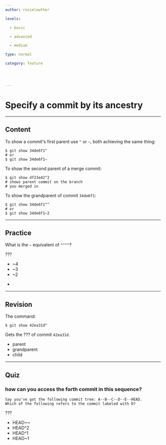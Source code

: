 ```yaml
---
author: rosielowther

levels:

  - basic

  - advanced

  - medium

type: normal

category: feature




---
```


# Specify a commit by its ancestry

---
## Content

To show a commit's first parent use `^` or `~`, both achieving the same thing:
```
$ git show 34de6f1^
# or
$ git show 34de6f1~
```

To show the second parent of a merge commit:
```
$ git show df23e42^2
# shows parent commit on the branch
# you merged in
```
To show the grandparent of commit `34de6f1`:
```
$ git show 34de6f1^^
# or
$ git show 34de6f1~2
```

---
## Practice

What is the `~` equivalent of `^^^^`?

???

* ~4
* ~3
* ~2
* ~~~~

---
## Revision

The command:
```
$ git show 42ea31d^
```
Gets the ??? of commit `42ea31d`.

* parent
* grandparent
* child

---
## Quiz
### how can you access the forth commit in this sequence?
```
Say you've got the following commit tree: A--B--C--D--E--HEAD.
Which of the following refers to the commit labeled with D?
```

 ???

* HEAD~~
* HEAD^2
* HEAD^1
* HEAD~1

